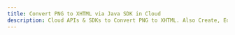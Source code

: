 ---title: Convert PNG to XHTML via Java SDK in Clouddescription: Cloud APIs & SDKs to Convert PNG to XHTML. Also Create, Edit & Render Microsoft Word & OpenOffice documents in the Cloud.---